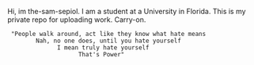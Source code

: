 Hi, im the-sam-sepiol.
I am a student at a University in Florida.
This is my private repo for uploading work.
Carry-on.

     "People walk around, act like they know what hate means
            Nah, no one does, until you hate yourself
                  I mean truly hate yourself
                        That's Power"
